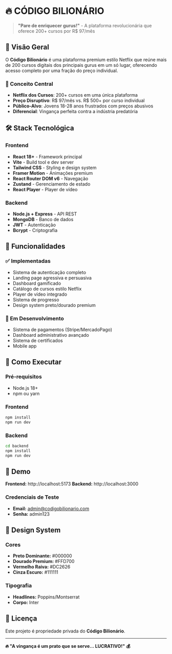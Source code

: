 # 🔥 CÓDIGO BILIONÁRIO

> **"Pare de enriquecer gurus!"** - A plataforma revolucionária que oferece 200+ cursos por R$ 97/mês

## 🚀 Visão Geral

O **Código Bilionário** é uma plataforma premium estilo Netflix que reúne mais de 200 cursos digitais dos principais gurus em um só lugar, oferecendo acesso completo por uma fração do preço individual.

### 💎 Conceito Central
- **Netflix dos Cursos**: 200+ cursos em uma única plataforma
- **Preço Disruptivo**: R$ 97/mês vs. R$ 500+ por curso individual  
- **Público-Alvo**: Jovens 18-28 anos frustrados com preços abusivos
- **Diferencial**: Vingança perfeita contra a indústria predatória

## 🛠️ Stack Tecnológica

### Frontend
- **React 18+** - Framework principal
- **Vite** - Build tool e dev server
- **Tailwind CSS** - Styling e design system
- **Framer Motion** - Animações premium
- **React Router DOM v6** - Navegação
- **Zustand** - Gerenciamento de estado
- **React Player** - Player de vídeo

### Backend
- **Node.js + Express** - API REST
- **MongoDB** - Banco de dados
- **JWT** - Autenticação
- **Bcrypt** - Criptografia

## 🎯 Funcionalidades

### ✅ Implementadas
- Sistema de autenticação completo
- Landing page agressiva e persuasiva
- Dashboard gamificado
- Catálogo de cursos estilo Netflix
- Player de vídeo integrado
- Sistema de progresso
- Design system preto/dourado premium

### 🔄 Em Desenvolvimento
- Sistema de pagamentos (Stripe/MercadoPago)
- Dashboard administrativo avançado
- Sistema de certificados
- Mobile app

## 🚀 Como Executar

### Pré-requisitos
- Node.js 18+
- npm ou yarn

### Frontend
```bash
npm install
npm run dev
```

### Backend
```bash
cd backend
npm install
npm run dev
```

## 📱 Demo

**Frontend:** http://localhost:5173
**Backend:** http://localhost:3000

### Credenciais de Teste
- **Email:** admin@codigobilionario.com
- **Senha:** admin123

## 🎨 Design System

### Cores
- **Preto Dominante:** #000000
- **Dourado Premium:** #FFD700
- **Vermelho Raiva:** #DC2626
- **Cinza Escuro:** #111111

### Tipografia
- **Headlines:** Poppins/Montserrat
- **Corpo:** Inter

## 📄 Licença

Este projeto é propriedade privada do **Código Bilionário**.

---

**🔥 "A vingança é um prato que se serve... LUCRATIVO!" 💰**